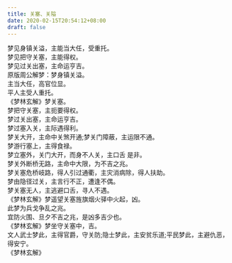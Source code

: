 ```yaml
---
title: 关塞、关隘
date: 2020-02-15T20:54:12+08:00
draft: false
---
```


梦见身镇关溢，主能当大任，受重托。<br>
梦见把守关塞，主能得权。<br>
梦见过关出塞，主命运亨吉。<br>
原版周公解梦：梦身镇关溢。<br>
主当大任，高官位显。<br>
平人主受人重托。<br>
《梦林玄解》梦关塞。<br>
梦把守关塞，主扼要得权。<br>
梦过关出塞，主命运亨吉。<br>
梦过塞入关，主际遇得利。<br>
梦关大开，主命中关煞开通;梦关门障蔽，主运限不通。<br>
梦游行塞上，主得食禄。<br>
梦立塞外，关门大开，而身不人关，主口舌 是非。<br>
梦关外断桥无路，主命中大限，为不吉之兆。<br>
梦关塞危桥岐路，得人引过通衢，主灾消病除，得人扶助。<br>
梦由隐径过关，主言行不正，遭逢不偶。<br>
梦关塞无人，主逃避口舌，寻人不遇。<br>
《梦林玄解》梦遥望关塞旌旗烟火驿中火起，凶。<br>
此梦为兵戈争乱之兆。<br>
宜防火围、旦夕不吉之兆，是凶多吉少也。<br>
《梦林玄解》梦坐守关塞中，吉。<br>
文人武士梦此，主得官爵，守关防;隐士梦此，主安贫乐道;平民梦此，主避仇恶，得安宁。<br>
《梦林玄解》